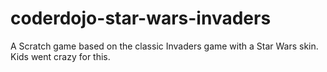 # coderdojo-star-wars-invaders
A Scratch game based on the classic Invaders game with a Star Wars skin. Kids went crazy for this.
